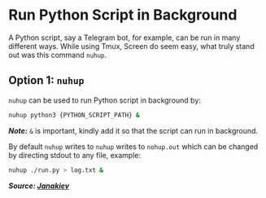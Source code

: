 # Run Python Script in Background

A Python script, say a Telegram bot, for example, can be run in many different ways. While using Tmux, Screen do seem easy, what truly stand out was this command `nuhup`.

## Option 1: `nuhup`

`nuhup` can be used to run Python script in background by:

```bash
nuhup python3 {PYTHON_SCRIPT_PATH} &
```

**_Note:_** `&` is important, kindly add it so that the script can run in background.

By default `nuhup` writes to `nuhup` writes to `nohup.out` which can be changed by directing stdout to any file, example:

```bash
nuhup ./run.py > log.txt &
```

***Source: [Janakiev](https://janakiev.com/blog/python-background/)***
